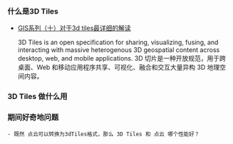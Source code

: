 ### 什么是3D Tiles

- [GIS系列（十）对于3d tiles最详细的解读](https://blog.csdn.net/lz5211314121/article/details/117954759)

    3D Tiles is an open specification for sharing, visualizing, fusing, and interacting with massive heterogenous 3D geospatial content across desktop, web, and mobile applications.
    3D 切片是一种开放规范，用于跨桌面、Web 和移动应用程序共享、可视化、融合和交互大量异构 3D 地理空间内容。

### 3D Tiles 做什么用

### 期间好奇地问题

    - 既然 点云可以转换为3dTiles格式，那么 3D Tiles 和 点云 哪个性能好？ 